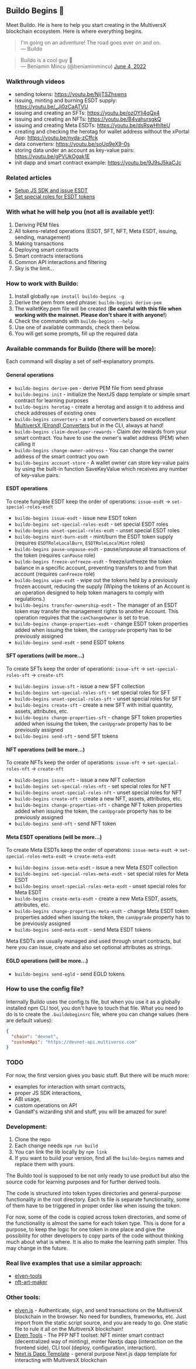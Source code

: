 ## Buildo Begins 👷

Meet Buildo. He is here to help you start creating in the MultiversX blockchain ecosystem. Here is where everything begins.

> I'm going on an adventure!
> The road goes ever on and on. \
&mdash; Buildo

> Buildo is a cool guy 👊 \
&mdash; Beniamin Mincu (@beniaminmincu) <a href="https://twitter.com/beniaminmincu/status/1532977949842059264?ref_src=twsrc%5Etfw">June 4, 2022</a></blockquote>

### Walkthrough videos

- sending tokens: https://youtu.be/NijTSZhswns
- issuing, minting and burning ESDT supply: https://youtu.be/_Jj0zCaATVU
- issuing and creating an SFTs: https://youtu.be/ozOYli4qQx4
- issuing and creating an NFTs: https://youtu.be/B4vahursgkQ
- issuing and creating Meta ESDTs: https://youtu.be/dsRswHhIteU
- creating and checking the herotag for wallet address without the xPortal App: https://youtu.be/nvda-zCffck
- data converters: https://youtu.be/soUq9eX9-0s
- storing data under an account as key-value pairs: https://youtu.be/gPVUkOgak1E
- init dapp and smart contract example: https://youtu.be/9J9sJ5kaCJc

### Related articles

- [Setup JS SDK and issue ESDT](https://elrond-dev-guild.gitbook.io/scrolls/js-sdk/how-tos/setup-js-sdk-and-issue-esdt-token)
- [Set special roles for ESDT tokens](https://elrond-dev-guild.gitbook.io/scrolls/js-sdk/how-tos/set-special-roles-for-esdt-token)

### With what he will help you (not all is available yet!):

1. Deriving PEM files
2. All tokens-related operations (ESDT, SFT, NFT, Meta ESDT, issuing, sending, management)
2. Making transactions
3. Deploying smart contracts
4. Smart contracts interactions
5. Common API interactions and filtering
4. Sky is the limit...

### How to work with Buildo:

1. Install globally `npm install buildo-begins -g`
2. Derive the pem from seed phrase: `buildo-begins derive-pem`
3. The walletKey.pem file will be created (**Be careful with this file when working with the mainnet. Please don't share it with anyone!**)
4. Check the commands with `buildo-begins --help`
5. Use one of available commands, check them below.
5. You will get some prompts, fill up the required data

### Available commands for Buildo (there will be more):

Each command will display a set of self-explanatory prompts.

#### General operations

- `buildo-begins derive-pem` - derive PEM file from seed phrase
- `buildo-begins init` - initialize the NextJS dapp template or simple smart contract for learning purposes
- `buildo-begins herotag` - create a herotag and assign it to address and check addresses of existing ones
- `buildo-begins converters` - a set of converters based on excellent [MultiversX (Elrond) Converters](http://207.244.241.38/elrond-converters/) but in the CLI, always at hand!
- `buildo-begins claim-developer-rewards` - Claim dev rewards from your smart contract. You have to use the owner's wallet address (PEM) when calling it
- `buildo-begins change-owner-address` - You can change the owner address of the smart contract you own
- `buildo-begins account-store` - A wallet owner can store key-value pairs by using the built-in function SaveKeyValue which receives any number of key-value pairs.

#### ESDT operations

To create fungible ESDT keep the order of operations: `issue-esdt` -> `set-special-roles-esdt`

- `buildo-begins issue-esdt` - issue new ESDT token
- `buildo-begins set-special-roles-esdt` - set special ESDT roles
- `buildo-begins unset-special-roles-esdt` - unset special ESDT roles
- `buildo-begins mint-burn-esdt` - mint/burn the ESDT token supply (requires `ESDTRoleLocalBurn`, `ESDTRoleLocalMint` roles)
- `buildo-begins pause-unpause-esdt` - pause/unpause all transactions of the token (requires `canPause` role)
- `buildo-begins freeze-unfreeze-esdt` - freeze/unfreeze the token balance in a specific account, preventing transfers to and from that account (requires `canFreeze` role)
- `buildo-begins wipe-esdt` - wipe out the tokens held by a previously frozen account, reducing the supply (Wiping the tokens of an Account is an operation designed to help token managers to comply with regulations.)
- `buildo-begins transfer-ownership-esdt` - The manager of an ESDT token may transfer the management rights to another Account. This operation requires that the `canChangeOwner` is set to true.
- `buildo-begins change-properties-esdt` - change ESDT token properties added when issuing the token, the `canUpgrade` property has to be previously assigned
- `buildo-begins send-esdt` - send ESDT tokens

#### SFT operations (will be more...)

To create SFTs keep the order of operations: `issue-sft` -> `set-special-roles-sft` -> `create-sft`

- `buildo-begins issue-sft` - issue a new SFT collection
- `buildo-begins set-special-roles-sft` - set special roles for SFT
- `buildo-begins unset-special-roles-sft` - unset special roles for SFT
- `buildo-begins create-sft` - create a new SFT with initial quantity, assets, attributes, etc.
- `buildo-begins change-properties-sft` - change SFT token properties added when issuing the token, the `canUpgrade` property has to be previously assigned
- `buildo-begins send-sft` - send SFT tokens

#### NFT operations (will be more...)

To create NFTs keep the order of operations: `issue-nft` -> `set-special-roles-nft` -> `create-nft`

- `buildo-begins issue-nft` - issue a new NFT collection
- `buildo-begins set-special-roles-nft` - set special roles for NFT
- `buildo-begins unset-special-roles-nft` - unset special roles for NFT
- `buildo-begins create-nft` - create a new NFT, assets, attributes, etc.
- `buildo-begins change-properties-nft` - change NFT token properties added when issuing the token, the `canUpgrade` property has to be previously assigned
- `buildo-begins send-nft` - send NFT token

#### Meta ESDT operations (will be more...)

To create Meta ESDTs keep the order of operations: `issue-meta-esdt` -> `set-special-roles-meta-esdt` -> `create-meta-esdt`

- `buildo-begins issue-meta-esdt` - issue a new Meta ESDT collection
- `buildo-begins set-special-roles-meta-esdt` - set special roles for Meta ESDT
- `buildo-begins unset-special-roles-meta-esdt` - unset special roles for Meta ESDT
- `buildo-begins create-meta-esdt` - create a new Meta ESDT, assets, attributes, etc.
- `buildo-begins change-properties-meta-esdt` - change Meta ESDT token properties added when issuing the token, the `canUpgrade` property has to be previously assigned
- `buildo-begins send-meta-esdt` - send Meta ESDT tokens

Meta ESDTs are usually managed and used through smart contracts, but here you can issue, create and also set optional attributes as strings.

#### EGLD operations (will be more...)

- `buildo-begins send-egld` - send EGLD tokens

### How to use the config file?

Internally Buildo uses the config.ts file, but when you use it as a globally installed npm CLI tool, you don't have to touch that file. What you need to do is to create the `.buildobeginsrc` file, where you can change values (here are default values):

```json
{
  "chain": "devnet",
  "customApi": "https://devnet-api.multiversx.com"
}
```

### TODO

For now, the first version gives you basic stuff. But there will be much more:

- examples for interaction with smart contracts,
- proper JS SDK interactions,
- ABI usage,
- custom operations on API
- Gandalf's wizarding shit and stuff, you will be amazed for sure!

### Development:

1. Clone the repo
2. Each change needs `npm run build`
3. You can link the lib locally by `npm link`
4. If you want to build your version, find all the `buildo-begins` names and replace them with yours.

The Buildo tool is supposed to be not only ready to use product but also the source code for learning purposes and for further derived tools.

The code is structured into token types directories and general-purpose functionality in the root directory. Each ts file is separate functionality, some of them have to be triggered in proper order like when issuing the token.

For now, some of the code is copied across token directories, and some of the functionality is almost the same for each token type. This is done for a purpose, to keep the logic for one token in one place and give the possibility for other developers to copy parts of the code without thinking much about what is where. It is also to make the learning path simpler. This may change in the future.

### Real live examples that use a similar approach: 

- [elven-tools](https://github.com/juliancwirko/elven-tools-cli)
- [nft-art-maker](https://github.com/juliancwirko/nft-art-maker)

### Other tools:

- [elven.js](https://www.elvenjs.com) - Authenticate, sign, and send transactions on the MultiversX blockchain in the browser. No need for bundlers, frameworks, etc. Just import from the static script source, and you are ready to go. One static file to rule it all on the MultiversX blockchain!
- [Elven Tools](https://www.elven.tools) - The PFP NFT toolset: NFT minter smart contract (decentralized way of minting), minter Nextjs dapp (interaction on the frontend side), CLI tool (deploy, configuration, interaction).
- [Next.js Dapp Template](https://github.com/xdevguild/nextjs-dapp-template) - general purpose Next.js dapp template for interacting with MultiversX blockchain
